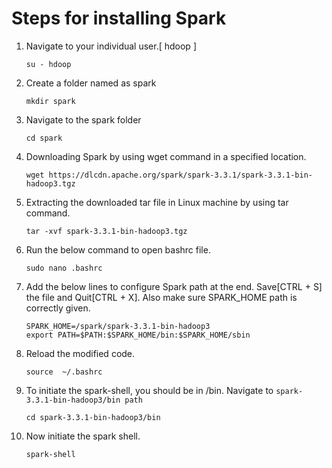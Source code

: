 #    Steps for installing Spark

1.  Navigate to your individual user.[ hdoop ] 

    ```
    su - hdoop
    ```
    
2.  Create a folder named as spark

    ```
    mkdir spark
    ```
    
3.  Navigate to the spark folder

    ```
    cd spark
    ```
    
4.  Downloading Spark by using wget command in a specified location.

    ```
    wget https://dlcdn.apache.org/spark/spark-3.3.1/spark-3.3.1-bin-hadoop3.tgz
    ```
    
5.  Extracting the downloaded tar file in Linux machine by using tar command.

    ```
    tar -xvf spark-3.3.1-bin-hadoop3.tgz
    ```
    
6.	Run the below command to open bashrc file.

    ```
    sudo nano .bashrc
    ```
    
7.  Add the below lines to configure Spark path at the end. Save[CTRL + S] the file and Quit[CTRL + X]. Also make sure SPARK_HOME path is correctly given.

    ```
    SPARK_HOME=/spark/spark-3.3.1-bin-hadoop3
    export PATH=$PATH:$SPARK_HOME/bin:$SPARK_HOME/sbin
    ```

8.  Reload the modified code.
	
    ```
    source  ~/.bashrc
    ```
    
9.  To initiate the spark-shell, you should be in /bin. Navigate to `spark-3.3.1-bin-hadoop3/bin path`

    ```
    cd spark-3.3.1-bin-hadoop3/bin
    ```
    
10)	 Now initiate the spark shell.

     ```
     spark-shell
     ```
